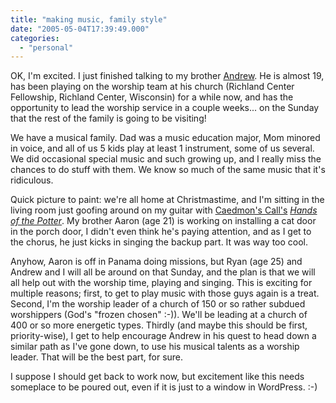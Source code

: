 ```yaml
---
title: "making music, family style"
date: "2005-05-04T17:39:49.000"
categories: 
  - "personal"
---
```


OK, I'm excited. I just finished talking to my brother [Andrew](http://www.xanga.com/home.aspx?user=hubbs86). He is almost 19, has been playing on the worship team at his church (Richland Center Fellowship, Richland Center, Wisconsin) for a while now, and has the opportunity to lead the worship service in a couple weeks... on the Sunday that the rest of the family is going to be visiting!

We have a musical family. Dad was a music education major, Mom minored in voice, and all of us 5 kids play at least 1 instrument, some of us several. We did occasional special music and such growing up, and I really miss the chances to do stuff with them. We know so much of the same music that it's ridiculous.

Quick picture to paint: we're all home at Christmastime, and I'm sitting in the living room just goofing around on my guitar with [Caedmon's Call's](http://caedmonscall.com) _[Hands of the Potter](http://caedmonscall.net/songs/bh/track04.php)_. My brother Aaron (age 21) is working on installing a cat door in the porch door, I didn't even think he's paying attention, and as I get to the chorus, he just kicks in singing the backup part. It was way too cool.

Anyhow, Aaron is off in Panama doing missions, but Ryan (age 25) and Andrew and I will all be around on that Sunday, and the plan is that we will all help out with the worship time, playing and singing. This is exciting for multiple reasons; first, to get to play music with those guys again is a treat. Second, I'm the worship leader of a church of 150 or so rather subdued worshippers (God's "frozen chosen" :-)). We'll be leading at a church of 400 or so more energetic types. Thirdly (and maybe this should be first, priority-wise), I get to help encourage Andrew in his quest to head down a similar path as I've gone down, to use his musical talents as a worship leader. That will be the best part, for sure.

I suppose I should get back to work now, but excitement like this needs someplace to be poured out, even if it is just to a window in WordPress. :-)
